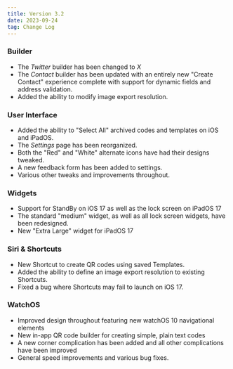 ```yaml
---
title: Version 3.2
date: 2023-09-24
tag: Change Log
---
```


### Builder
- The *Twitter* builder has been changed to *X*
- The *Contact* builder has been updated with an entirely new "Create Contact" experience complete with support for dynamic fields and address validation.
- Added the ability to modify image export resolution.
### User Interface
- Added the ability to "Select All" archived codes and templates on iOS and iPadOS.
- The *Settings* page has been reorganized.
- Both the "Red" and "White" alternate icons have had their designs tweaked.
- A new feedback form has been added to settings.
- Various other tweaks and improvements throughout.
### Widgets
- Support for StandBy on iOS 17 as well as the lock screen on iPadOS 17
- The standard "medium" widget, as well as all lock screen widgets, have been redesigned.
- New "Extra Large" widget for iPadOS 17
### Siri & Shortcuts
- New Shortcut to create QR codes using saved Templates.
- Added the ability to define an image export resolution to existing Shortcuts.
- Fixed a bug where Shortcuts may fail to launch on iOS 17.
### WatchOS
- Improved design throughout featuring new watchOS 10 navigational elements
- New in-app QR code builder for creating simple, plain text codes
- A new corner complication has been added and all other complications have been improved
- General speed improvements and various bug fixes.
